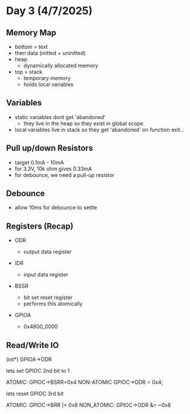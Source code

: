 # Day 3 (4/7/2025)

## Memory Map

- bottom = text
- then data (initted + uninitted)
- heap
  - dynamically allocated memory
- top = stack
  - temporary memory
  - holds local variables

## Variables

- static variables dont get 'abandoned'
  - they live in the heap so they exist in global scope
- local variables live in stack so they get 'abandoned' on function exit...

## Pull up/down Resistors

- target 0.1mA - 10mA
- for 3.3V, 10k ohm gives 0.33mA
- for debounce, we need a pull-up resistor

## Debounce

- allow 10ms for debounce to settle

## Registers (Recap)

- ODR
  - output data register
- IDR
  - input data register
- BSSR
  - bit set reset register
  - performs this atomically
  
- GPIOA
  - 0x4800_0000

## Read/Write IO

(int*) GPIOA->ODR


lets set GPIOC 2nd bit to 1

ATOMIC:
GPIOC->BSRR=0x4
NON-ATOMIC
GPIOC->ODR = 0x4;

lets reset GPIOC 3rd bit

ATOMIC:
GPIOC->BRR |= 0x8
NON_ATOMIC:
GPIOC->ODR &= ~0x8
